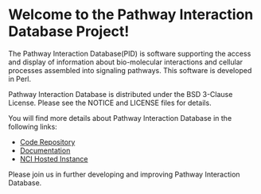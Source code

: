 Welcome to the Pathway Interaction Database Project!
=====================================================

The Pathway Interaction Database(PID) is software supporting the access and display of information about 
bio-molecular interactions and cellular processes assembled into signaling pathways. 
This software is developed in Perl.

Pathway Interaction Database is distributed under the BSD 3-Clause License. 
Please see the NOTICE and LICENSE files for details.

You will find more details about Pathway Interaction Database in the following links:

 * [Code Repository](https://github.com/NCIP/pathway-interaction-database)
 * [Documentation](https://gforge.nci.nih.gov/frs/?group_id=223&release_id=4151)
 * [NCI Hosted Instance](http://pid.nci.nih.gov)

Please join us in further developing and improving Pathway Interaction Database.
 
 
